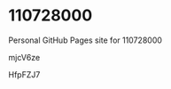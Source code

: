 # 110728000
Personal GitHub Pages site for 110728000


















































mjcV6ze

HfpFZJ7
